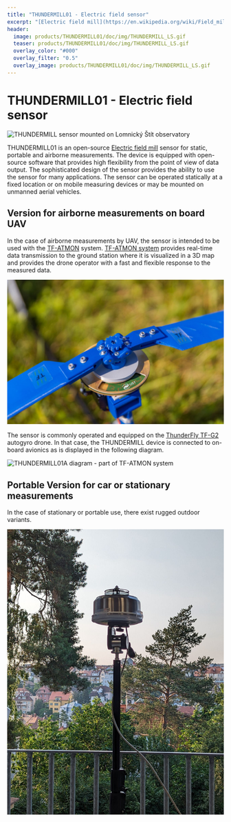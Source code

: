 ```yaml
---
title: "THUNDERMILL01 - Electric field sensor"
excerpt: "[Electric field mill](https://en.wikipedia.org/wiki/Field_mill) sensor for portable and airborne measurements."
header:
  image: products/THUNDERMILL01/doc/img/THUNDERMILL_LS.gif
  teaser: products/THUNDERMILL01/doc/img/THUNDERMILL_LS.gif
  overlay_color: "#000"
  overlay_filter: "0.5"
  overlay_image: products/THUNDERMILL01/doc/img/THUNDERMILL_LS.gif
---
```



# THUNDERMILL01 - Electric field sensor

![THUNDERMILL sensor mounted on Lomnický Štít observatory](./doc/img/THUNDERMILL_LS.gif)


THUNDERMILL01 is an open-source [Electric field mill](https://en.wikipedia.org/wiki/Field_mill) sensor for static, portable and airborne measurements. The device is equipped with open-source software that provides high flexibility from the point of view of data output. The sophisticated design of the sensor provides the ability to use the sensor for many applications. The sensor can be operated statically at a fixed location or on mobile measuring devices or may be mounted on unmanned aerial vehicles.

## Version for airborne measurements on board UAV

In the case of airborne measurements by UAV, the sensor is intended to be used with the [TF-ATMON](https://www.thunderfly.cz/tf-atmon.html) system. [TF-ATMON system](https://www.thunderfly.cz/tf-atmon.html) provides real-time data transmission to the ground station where it is visualized in a 3D map and provides the drone operator with a fast and flexible response to the measured data.

![THUNDERMILL01A mounted to TF-G2 autogyro rotorhub](./doc/img/THUNDERMILL01_UAV_TF-G2_rotor.jpg)

The sensor is commonly operated and equipped on the [ThunderFly TF-G2](https://github.com/ThunderFly-aerospace/TF-G2/) autogyro drone. In that case, the THUNDERMILL device is connected to on-board avionics as is displayed in the following diagram.  

![THUNDERMILL01A diagram - part of TF-ATMON system](./doc/img/TF-ATMON-THUNDERMILL.svg)


## Portable Version for car or stationary measurements

In the case of stationary or portable use, there exist rugged outdoor variants.

![THUNDERMILL01B mounted on stationary platform](./doc/img/THUNDERMILL01_stationary.jpg)
